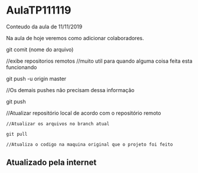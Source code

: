 # AulaTP111119
Conteudo da aula de 11/11/2019

Na aula de hoje veremos como adicionar colaboradores.

git comit (nome do arquivo)

//exibe repositorios remotos
//muito util para quando alguma coisa feita esta funcionando

git push -u origin master

//Os demais pushes não precisam dessa informação

git push

//Atualizar repositório local de acordo com o repositório remoto

	//Atualizar os arquivos no branch atual

	git pull

	//Atualiza o codigo na maquina original que o projeto foi feito
	
## Atualizado pela internet	
